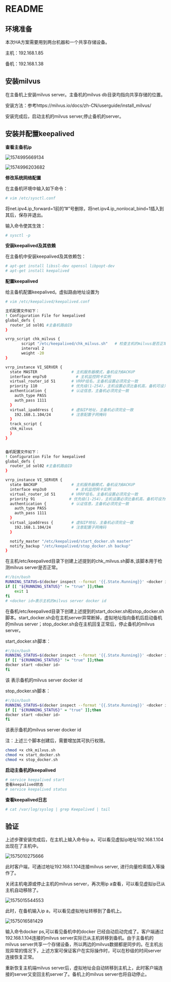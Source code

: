 # README

## 环境准备

本次HA方案需要用到两台机器和一个共享存储设备。

主机：192.168.1.85

备机：192.168.1.38



## 安装milvus

在主备机上安装milvus server。主备机的milvus db目录均指向共享存储的位置。

安装方法：参考https://milvus.io/docs/zh-CN/userguide/install_milvus/

安装完成后，启动主机的milvus server,停止备机的server。

## 安装并配置keepalived

**查看主备机ip**

![1574995669134](pic/1574995669134.png)

![1574996203682](pic/1574996203682.png)

**修改系统网络配置**

在主备机环境中输入如下命令：

```bash
# vim /etc/sysctl.conf
```

将net.ipv4.ip_forward=1前的”#”号删除，将net.ipv4.ip_nonlocal_bind=1插入到其后，保存并退出。

输入命令使其生效：

```bash
# sysctl -p
```

**安装keepalived及其依赖**

在主备机中安装keepalived及其依赖包：

```bash
# apt-get install libssl-dev openssl libpopt-dev
# apt-get install keepalived
```

**配置keepalived**

给主备机配置keepalived。虚拟路由地址设置为

```bash
# vim /etc/keepalived/keepalived.conf

主机配置文件如下：
! Configuration File for keepalived
global_defs {
  router_id sol01 #主备机路由ID
}

vrrp_script chk_milvus {
       script "/etc/keepalived/chk_milvus.sh"   # 检查主机的milvus是否正常运行脚本
       interval 2
       weight -20
}

vrrp_instance VI_SERVER {
  state MASTER               # 主机服务器模式，备机设为BACKUP
  interface enp7s0             # 主机监控网卡实例
  virtual_router_id 51       # VRRP组名，主备机设置必须完全一致
  priority 110               # 优先级(1-254)，主机设置必须比备机高，备机可设为90
  authentication {           # 认证信息，主备机必须完全一致
    auth_type PASS
    auth_pass 1111
  }
  virtual_ipaddress {        # 虚拟IP地址，主备机必须完全一致
    192.168.1.104/24         # 注意配置子网掩码
  }
  track_script {
  chk_milvus
  }
}


备机配置文件如下：
! Configuration File for keepalived
global_defs {
  router_id sol02 #主备机路由ID
}

vrrp_instance VI_SERVER {
  state BACKUP               # 主机服务器模式，备机设为BACKUP
  interface enp3s0             # 主机监控网卡实例
  virtual_router_id 51       # VRRP组名，主备机设置必须完全一致
  priority 91               # 优先级(1-254)，主机设置必须比备机高，备机可设为90
  authentication {           # 认证信息，主备机必须完全一致
    auth_type PASS
    auth_pass 1111
  }
  virtual_ipaddress {        # 虚拟IP地址，主备机必须完全一致
    192.168.1.104/24         # 注意配置子网掩码
  }

  notify_master "/etc/keepalived/start_docker.sh master"
  notify_backup "/etc/keepalived/stop_docker.sh backup"
}

```

在主机/etc/keepalived目录下创建上述提到的chk_milvus.sh脚本,该脚本用于检测milvus server是否正常。

```bash
#!/bin/bash
RUNNING_STATUS=$(docker inspect --format '{{.State.Running}}' <docker id>)
if [[ "${RUNNING_STATUS}" != "true" ]];then
    exit 1
fi
# <docker id>表示主机的milvus server docker id
```

在备机/etc/keepalived目录下创建上述提到的start_docker.sh和stop_docker.sh脚本。start_docker.sh会在主机server异常断掉，虚拟地址指向备机后启动备机的milvus server；stop_docker.sh会在主机回复正常后，停止备机的milvus server。

start_docker.sh脚本：

```bash
#!/bin/bash
RUNNING_STATUS=$(docker inspect --format '{{.State.Running}}' <docker id>)
if [[ "${RUNNING_STATUS}" != "true" ]];then
docker start <docker id>
fi
```

该 <docker id>表示备机的milvus server docker id

stop_docker.sh脚本：

```bash
#!/bin/bash
RUNNING_STATUS=$(docker inspect --format '{{.State.Running}}' <docker id>)
if [[ "${RUNNING_STATUS}" = "true" ]];then
docker start <docker id>
fi
```

 该<docker id>表示备机的milvus server docker id

注：上述三个脚本创建后，需要增加其可执行权限。

```bash
chmod +x chk_milvus.sh
chmod +x start_docker.sh
chmod +x stop_docker.sh
```

**启动主备机的keepalived**

```bash
# service keepalived start
查看keepalived状态
# service keepalived status
```

**查看keepalived日志**

```bash
# cat /var/log/syslog | grep Keepalived | tail
```

## 验证

上述步骤安装完成后，在主机上输入命令ip a，可以看见虚拟ip地址192.168.1.104出现在了主机中。

![1575010275666](pic/1575010275666.png)

此时客户端，可通过地址192.168.1.104连接milvus server, 进行向量检索插入等操作了。

关闭主机电源或停止主机的milvus server，再次用ip a查看，可以看见虚拟ip已从主机自动移除了。

![1575015544553](pic/1575015544553.png)

此时，在备机输入ip a，可以看见虚拟地址转移到了备机上。

![1575016581429](pic/1575016581429.png)

输入命令docker ps,可以看见备机中的docker 已经自动启动完成了。客户端通过192.168.1.104连接的milvus server实际已从主机转移到备机。由于主备机的milvus server共享一个存储设备，所以两边的milvus数据都是同步的。在主机出现异常的情况下，上述方案可保证客户在实际操作时，可以在秒级的时间server连接恢复正常。

重新恢复主机端milvus server后，虚拟地址会自动转移到主机上，此时客户端连接的server又变回主机server了。备机上的milvus server也将自动停止。
